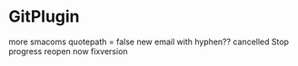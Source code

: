 # GitPlugin

more smacoms
quotepath = false
new email
with hyphen??
cancelled
Stop progress
reopen now
fixversion
